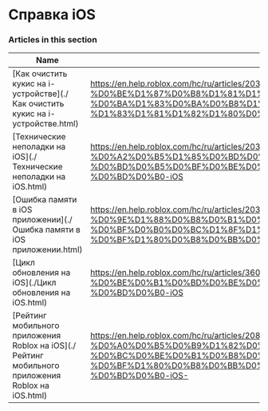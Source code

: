 # Справка iOS  
### Articles in this section
Name|URL
-|-
[Как очистить кукис на i-устройстве](./Как очистить кукис на i-устройстве.html) |https://en.help.roblox.com/hc/ru/articles/203313530-%D0%9A%D0%B0%D0%BA-%D0%BE%D1%87%D0%B8%D1%81%D1%82%D0%B8%D1%82%D1%8C-%D0%BA%D1%83%D0%BA%D0%B8%D1%81-%D0%BD%D0%B0-i-%D1%83%D1%81%D1%82%D1%80%D0%BE%D0%B9%D1%81%D1%82%D0%B2%D0%B5
[Технические неполадки на  iOS](./Технические неполадки на  iOS.html) |https://en.help.roblox.com/hc/ru/articles/203313470-%D0%A2%D0%B5%D1%85%D0%BD%D0%B8%D1%87%D0%B5%D1%81%D0%BA%D0%B8%D0%B5-%D0%BD%D0%B5%D0%BF%D0%BE%D0%BB%D0%B0%D0%B4%D0%BA%D0%B8-%D0%BD%D0%B0-iOS
[Ошибка памяти в  iOS приложении](./Ошибка памяти в  iOS приложении.html) |https://en.help.roblox.com/hc/ru/articles/203313540-%D0%9E%D1%88%D0%B8%D0%B1%D0%BA%D0%B0-%D0%BF%D0%B0%D0%BC%D1%8F%D1%82%D0%B8-%D0%B2-iOS-%D0%BF%D1%80%D0%B8%D0%BB%D0%BE%D0%B6%D0%B5%D0%BD%D0%B8%D0%B8
[Цикл обновления на iOS](./Цикл обновления на iOS.html) |https://en.help.roblox.com/hc/ru/articles/360000361586-%D0%A6%D0%B8%D0%BA%D0%BB-%D0%BE%D0%B1%D0%BD%D0%BE%D0%B2%D0%BB%D0%B5%D0%BD%D0%B8%D1%8F-%D0%BD%D0%B0-iOS
[Рейтинг мобильного приложения Roblox на iOS](./Рейтинг мобильного приложения Roblox на iOS.html) |https://en.help.roblox.com/hc/ru/articles/208478126-%D0%A0%D0%B5%D0%B9%D1%82%D0%B8%D0%BD%D0%B3-%D0%BC%D0%BE%D0%B1%D0%B8%D0%BB%D1%8C%D0%BD%D0%BE%D0%B3%D0%BE-%D0%BF%D1%80%D0%B8%D0%BB%D0%BE%D0%B6%D0%B5%D0%BD%D0%B8%D1%8F-Roblox-%D0%BD%D0%B0-iOS-